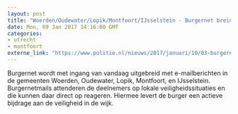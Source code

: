 ```yaml
---
layout: post
title: "Woerden/Oudewater/Lopik/Montfoort/IJsselstein - Burgernet breidt verder uit met Burgernetmail in Woerden, Oudewater, Lopik, Montfoort en IJsselstein"
date: Mon, 09 Jan 2017 14:16:00 GMT
categories: 
- utrecht 
- montfoort 
externe_link: "https://www.politie.nl/nieuws/2017/januari/10/03-burgernet-in-lekpoort-breidt-uit-met-burgernetmail-kopie.html"
---
```


Burgernet wordt met ingang van vandaag uitgebreid met e-mailberichten in de gemeenten Woerden, Oudewater, Lopik, Montfoort, en IJsselstein. Burgernetmails attenderen de deelnemers op lokale veiligheidssituaties en die kunnen daar direct op reageren. Hiermee levert de burger een actieve bijdrage aan de veiligheid in de wijk.
